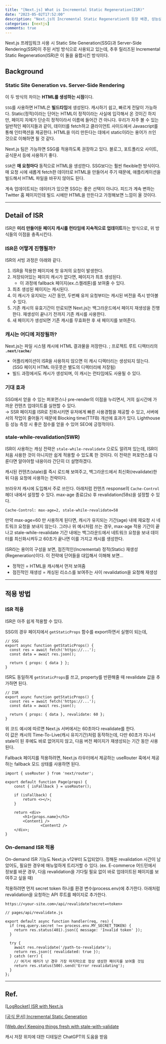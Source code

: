 ```yaml
---
title: "[Next.js] What is Incremental Static Regeneration(ISR)"
date: "2023-05-02T17:52:00"
description: "Next.js의 Incremental Static Regeneration의 등장 배경, 성능상 이점, 사용법에 대해서 알아보았다."
categories: [nextjs]
comments: true
---
```


Next.js 프레임워크 사용 시 Static Site Generation(SSG)과 Server-Side Rendering(SSR)이 주된 서빙 방식으로 사용되고 있는데, 추후 릴리즈된 Incremental Static Regeneration(ISR)은 이 둘을 융합시킨 방식이다.

## Background

### Static Site Generation vs. Server-Side Rendering

이 두 방식의 차이는 **HTML를 생성하는 시점**이다.

`SSG`를 사용하면 HTML은 **빌드타임**에 생성된다. 캐시하기 쉽고, 빠르게 전달이 가능하다. Static(정적)이라는 단어는 HTML이 정적이라는 사실에 입각해서 온 것이긴 하지만, 페이지 자체가 단순히 정적이라서 이름에 들어간 건 아니다. 우리가 자주 볼 수 있는 일반적인 페이지들과 같이, 데이터를 fetch하고 클라이언트 사이드에서 Javascript를 통해 인터랙션을 제공한다. HTML을 미리 만든다는 데에서 static이라는 용어가 쓰인 것으로 이해하면 될 것 같다. 

Next.js 팀은 가능하면 SSG를 적용하도록 권장하고 있다. 블로그, 포트폴리오 사이트, 공식문서 등에 사용하기 좋다.

`SSR`은 **매 요청마다** 동적으로 HTML을 생성한다. SSG보다는 훨씬 flexible한 방식이다. 매 요청 시에 새롭게 fetch한 데이터로 HTML을 만들어서 주기 때문에, 애플리케이션을 빌드해서 HTML 파일을 바꾸지 않아도 된다.

계속 업데이트되는 데이터가 있으면 SSG는 좋은 선택이 아니다. 피드가 계속 변하는 Twitter 홈 페이지인데 빌드 시에만 HTML을 만든다고 가정해보면 느낌이 올 것이다.

---

## Detail of ISR

ISR은 **미리 만들어둔 페이지 캐시를 런타임에 지속적으로 업데이트**하는 방식으로, 위 방식들의 이점을 충족시킨다.

### ISR은 어떻게 진행될까?

ISR의 서빙 과정은 아래와 같다.

1. ISR을 적용한 페이지에 첫 유저의 요청이 발생한다.
2. 저장되어있는 페이지 캐시가 없다면, 페이지가 최초 생성된다. 
    - 이 과정에 fallback 페이지(ex.스켈레톤)를 보여줄 수 있다.
3. 최초 생성된 페이지는 캐시된다.
4. 이 캐시가 유지되는 시간 동안, 두번째 유저 요청부터는 캐시된 버전을 즉시 받아볼 수 있다. 
5. 기존 캐시의 유효기간이 만료되면 Next.js는 백그라운드에서 페이지 재생성을 진행한다. 재생성이 끝나기 전까지 기존 캐시를 사용한다.
6. 새 페이지가 생성되면 기존 캐시를 무효화한 후 새 페이지를 보여준다.

### 캐시는 어디에 저장될까?

Next.js는 파일 시스템 캐시에 HTML 결과물을 저장한다. ; 프로젝트 루트 디렉터리의 **`.next/cache/`**

- 어플리케이션이 ISR을 사용하지 않으면 이 캐시 디렉터리는 생성되지 않는다. (SSG 페이지 HTML 아웃풋은 별도의 디렉터리에 저장됨)
- 빌드 과정에서도 캐시가 생성되며, 이 캐시는 런타임에도 사용될 수 있다.

### 기대 효과

SSG에서 얻을 수 있는 퍼포먼스나 pre-render의 이점을 누리면서, 거의 실시간에 가까운 컨텐츠 업데이트를 실현할 수 있다.
<br>
→ SSR 페이지를 ISR로 진화시키면 유저에게 빠른 사용경험을 제공할 수 있고, 서버에서의 작업이 줄어들기 때문에 Blocking time(TTFB) 개선에 효과가 있다. Lighthouse 등 성능 측정 시 좋은 점수를 얻을 수 있어 SEO에 긍정적이다. 

### stale-while-revalidation(SWR)

ISR이 사용하는 캐싱 전략은 `stale-while-revalidate` 으로도 알려져 있는데, ISR이 처음 사용한 것이 아니지만 쉽게 적용할 수 있도록 한 것이다. 이 전략은 퍼포먼스를 다룬다면 알아야할 내용이라 간단히 더 설명하겠다.

캐시된 컨텐츠(stale)를 즉시 로드해 보여주고, 백그라운드에서 최신화(revalidate)한 뒤 다음 요청에 사용하는 전략이다.

브라우저 캐시에 도입해서 주로 쓰인다. 아래처럼 컨텐츠 response의 `Cache-Control` 헤더 내에서 설정할 수 있다. max-age 종료(2s) 후 revalidation(58s)을 설정할 수 있다.

```
Cache-Control: max-age=2, stale-while-revalidate=58
```

만약 max-age=60 만 사용하게 된다면, 캐시가 유지되는 기간(age) 내에 재요청 시 네트워크 요청을 보내지 않는다. 그러나 위 예시처럼 쓰는 경우, max-age 적용 기간이 끝나고 stale-while-revalidate 기간 내에는 백그라운드에서 네트워크 요청을 보내 데이터를 최신화시켜두고 60초가 끝나면 이를 가지고 캐시를 생성한다.

ISR라는 용어의 구성을 보면, 점진적인(Incremental) 정적(Static) 재생성(Regeneration)이다. 이 전략에 단어들을 대입해서 이해해 보면…

- 정적인 = HTML을 캐시해서 먼저 보여줌
- 점진적인 재생성 = 캐싱된 리소스를 보여주는 사이 revalidation을 요청해 재생성

---

## 적용 방법

### ISR 적용

ISR은 아주 쉽게 적용할 수 있다. 

SSG의 경우 페이지에서 `getStaticProps` 함수를 export하면서 실행이 되는데,

```tsx
// SSG
export async function getStaticProps() {
  const res = await fetch('https://...');
  const data = await res.json();

  return { props: { data } };
}
```

ISR도 동일하게 `getStaticProps`를 쓰고, property를 반환해줄 때 revalidate 값을 추가하면 된다.

```tsx
// ISR
export async function getStaticProps() {
  const res = await fetch('https://...');
  const data = await res.json();

  return { props: { data }, revalidate: 60 };
}
```

위 코드 예시에 따르면 Next.js 서버에서는 60초마다 revalidate를 한다.
<br>
이 값은 캐시의 Time-To-Live(캐시 유지기간)처럼 동작하는데, 다만 60초가 지나서 stale이 된 후에도 바로 없어지지 않고, 다음 버전 페이지가 재생성되는 기간 동안 사용된다.

Fallback 페이지를 적용하려면, Next.js 라우터에서 제공하는 useRouter 훅에서 제공하는 fallback 모드 상태를 사용하면 된다.

```tsx
import { useRouter } from 'next/router';

export default function Page(props) {
    const { isFallback } = useRouter();

    if (isFallback) {
        return <></>;
    }

    return <div>
        <h1>{props.name}</h1>
        <Content1 />
				<Content2 />
    </div>;
}
```

### On-demand ISR 적용

On-demand ISR 기능도 Next.js v12부터 도입되었다. 정해둔 revalidation 시간이 남았어도, 필요한 경우에 매뉴얼하게 트리거할 수 있다. (ex. E-commerce 어드민에서 정보를 바꾼 경우, 다음 revalidation을 기다릴 필요 없이 바로 업데이트된 페이지를 보여주고 싶을 때)

적용하려면 먼저 secret token 하나를 환경 변수(process.env)에 추가한다. 아래처럼 revalidation을 요청하는 API 루트를 페이지로 추가한다.

```
https://<your-site.com>/api/revalidate?secret=<token>
```

```tsx
// pages/api/revalidate.js

export default async function handler(req, res) {
  if (req.query.secret !== process.env.MY_SECRET_TOKEN) {
    return res.status(401).json({ message: 'Invalid token' });
  }

  try {
    await res.revalidate('/path-to-revalidate');
    return res.json({ revalidated: true });
  } catch (err) {
    // 여기서 에러가 난 경우 가장 마지막으로 정상 생성한 페이지를 보여줄 것임
    return res.status(500).send('Error revalidating');
  }
};
```

---

## Ref.

[[LogRocket] ISR with Next.js](https://blog.logrocket.com/incremental-static-regeneration-next-js/)

[[공식 문서] Incremental Static Generation](https://nextjs.org/docs/basic-features/data-fetching/incremental-static-regeneration)

[[Web.dev] Keeping things fresh with stale-with-validate](https://web.dev/stale-while-revalidate/)

캐시 저장 위치에 대한 디테일은 ChatGPT의 도움을 받음